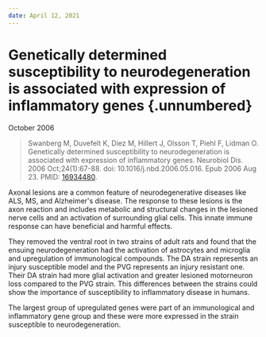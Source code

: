```yaml
---
date: April 12, 2021
---
```


# Genetically determined susceptibility to neurodegeneration is associated with expression of inflammatory genes {.unnumbered}

October 2006

> Swanberg M, Duvefelt K, Diez M, Hillert J, Olsson T, Piehl F, Lidman O.
> Genetically determined susceptibility to neurodegeneration is associated with
> expression of inflammatory genes. Neurobiol Dis. 2006 Oct;24(1):67-88. doi:
> 10.1016/j.nbd.2006.05.016. Epub 2006 Aug 23. PMID:
> [16934480](https://pubmed.ncbi.nlm.nih.gov/16934480).

Axonal lesions are a common feature of neurodegenerative diseases like ALS, MS,
and Alzheimer's disease. The response to these lesions is the axon reaction and
includes metabolic and structural changes in the lesioned nerve cells and an
activation of surrounding glial cells. This innate immune response can have
beneficial and harmful effects.

They removed the ventral root in two strains of adult rats and found that the
ensuing neurodegeneration had the activation of astrocytes and microglia and
upregulation of immunological compounds. The DA strain represents an injury
susceptible model and the PVG represents an injury resistant one.  Their DA
strain had more glial activation and greater lesioned motorneuron loss compared
to the PVG strain.  This differences between the strains could show the
importance of susceptibility to inflammatory disease in humans.

The largest group of upregulated genes were part of an immunological and
inflammatory gene group and these were more expressed in the strain susceptible
to neurodegeneration.
